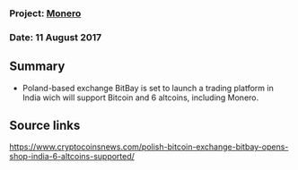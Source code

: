 ### Project: [Monero](../projects/monero.md)
### Date: 11 August 2017
## Summary
* Poland-based exchange BitBay is set to launch a trading platform in India wich will support Bitcoin 
and 6 altcoins, including Monero.
## Source links
https://www.cryptocoinsnews.com/polish-bitcoin-exchange-bitbay-opens-shop-india-6-altcoins-supported/
